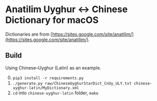 # Anatilim Uyghur ↔︎ Chinese Dictionary for macOS

Dictionaries are from [https://sites.google.com/site/anatilim/](https://sites.google.com/site/anatilim/).

## Build

Using Chinese–Uyghur (Latin) as an example.

0. `pip3 install -r requirements.py`
0. `./generate.py raw/ChineseUyghurStarDict_CnUy_ULY.txt chinese-uyghur-latin/MyDictionary.xml`
0. `cd` into `chinese-uyghur-latin` folder, `make`
